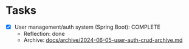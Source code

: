 # Tasks

- [x] User management/auth system (Spring Boot): COMPLETE
  - Reflection: done
  - Archive: [docs/archive/2024-06-05-user-auth-crud-archive.md](docs/archive/2024-06-05-user-auth-crud-archive.md) 